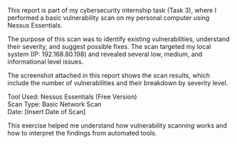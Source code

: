 This report is part of my cybersecurity internship task (Task 3), where I performed a basic vulnerability scan on my personal computer using Nessus Essentials.

The purpose of this scan was to identify existing vulnerabilities, understand their severity, and suggest possible fixes. The scan targeted my local system (IP: 192.168.80.198) and revealed several low, medium, and informational level issues.

The screenshot attached in this report shows the scan results, which include the number of vulnerabilities and their breakdown by severity level.

Tool Used: Nessus Essentials (Free Version)  
Scan Type: Basic Network Scan  
Date: [Insert Date of Scan]

This exercise helped me understand how vulnerability scanning works and how to interpret the findings from automated tools.
